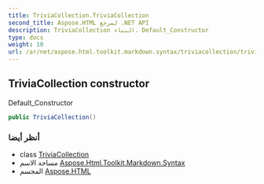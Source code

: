 ```yaml
---
title: TriviaCollection.TriviaCollection
second_title: Aspose.HTML لمرجع .NET API
description: TriviaCollection البناء. Default_Constructor
type: docs
weight: 10
url: /ar/net/aspose.html.toolkit.markdown.syntax/triviacollection/triviacollection/
---
```

## TriviaCollection constructor

Default_Constructor

```csharp
public TriviaCollection()
```

### أنظر أيضا

* class [TriviaCollection](../)
* مساحة الاسم [Aspose.Html.Toolkit.Markdown.Syntax](../../triviacollection/)
* المجسم [Aspose.HTML](../../../)


